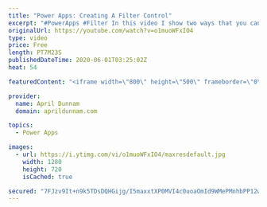 ```yaml
---
title: "Power Apps: Creating A Filter Control"
excerpt: "#PowerApps #Filter In this video I show two ways that you can create a Filter Control to refine the results in a gallery."
originalUrl: https://youtube.com/watch?v=o1muoWFxIO4
type: video
price: Free
length: PT7M23S
publishedDateTime: 2020-06-01T03:25:02Z
heat: 54

featuredContent: "<iframe width=\"800\" height=\"500\" frameborder=\"0\" src=\"https://www.youtube.com/embed/o1muoWFxIO4\" allow=\"accelerometer; autoplay; encrypted-media; gyroscope; picture-in-picture\" allowfullscreen></iframe>"

provider:
  name: April Dunnam
  domain: aprildunnam.com

topics:
  - Power Apps

images:
  - url: https://i.ytimg.com/vi/o1muoWFxIO4/maxresdefault.jpg
    width: 1280
    height: 720
    isCached: true

secured: "7FJzv9It+n9k5TDsDQHGijg/I5maxxtXP0MVI4c0uoaOmId9WMePMnhbPP12wSO1ngjNloB5zHzYhGeWs+4YDaoSqncMEpawR5PjfMqEjSWeJ8C9fOXYxMO3BpkBfh40nU98gy2uGcdxhzV3wiMNLK2v3b7JEKAl8V94CF5UsNZMUKBr/sWxDa9o98pdraXThuec5jkGUK9rDzcBunWLteadcmj2R7LsbBUJ1kZaJd6PXRYeMDb7VboMcww2eAaulSAV7ZIbqtp4LWa9ZH0Fnc+/ufIF7M/3q8JYkN2zd8NEWD+fyH5UzJGKfKl/UOzwiTpbvH9hbpftwtUCiy+2R5bBE0gJoqaptTqUe7ryS4LKsbbyTT/O+XSAIYVIbyoOW4zc+TVmzrj4KtDjf6ab/g0D6SVOqJYDTD+n9JYW7FY=;9tMkGtGMSTuCgFCnVvGqdA=="
---
```


